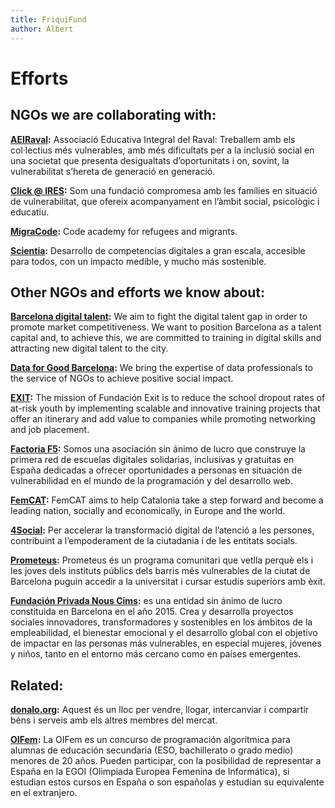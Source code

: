 ```yaml
---
title: FriquiFund
author: Albert
---
```



# Efforts


## NGOs we are collaborating with:

**[AEIRaval](https://www.aeiraval.org/):** Associació Educativa Integral del Raval: Treballem amb els col·lectius més vulnerables, amb més dificultats per a la inclusió social en una societat que presenta desigualtats d’oportunitats i on, sovint, la vulnerabilitat s’hereta de generació en generació.

**[Click @ IRES](https://www.fundacioires.org/ca/que-fem/ecosistema-de-projectes/projecte-click/):** Som una fundació compromesa amb les famílies en situació de vulnerabilitat, que ofereix acompanyament en l’àmbit social, psicològic i educatiu.

**[MigraCode](https://migracode.openculturalcenter.org/):** Code academy for refugees and migrants.

**[Scientia](https://www.scientia.es/fundacion-scientia):**  Desarrollo de competencias digitales a gran escala, accesible para todos, con un impacto medible,  y mucho más sostenible.

## Other NGOs and efforts we know about:

**[Barcelona digital talent](https://barcelonadigitaltalent.com/en/):** We aim to fight the digital talent gap in order to promote market competitiveness. We want to position Barcelona as a talent capital and, to achieve this, we are committed to training in digital skills and attracting new digital talent to the city.

**[Data for Good Barcelona](https://twitter.com/DataForGoodBCN):** We bring the expertise of data professionals to the service of NGOs to achieve positive social impact.

**[EXIT](https://fundacionexit.org/?lang=en):** The mission of Fundación Exit is to reduce the school dropout rates of at-risk youth by implementing scalable and innovative training projects that offer an itinerary and add value to companies while promoting networking and job placement.

**[Factoria F5](https://factoriaf5.org/):** Somos una asociación sin ánimo de lucro que construye la primera red de escuelas digitales solidarias, inclusivas y gratuitas en España dedicadas a ofrecer oportunidades a personas en situación de vulnerabilidad en el mundo de la programación y del desarrollo web.

**[FemCAT](https://www.femcat.cat/):** FemCAT aims to help Catalonia take a step forward and become a leading nation, socially and economically, in Europe and the world.

**[4Social](https://www.m4social.org/ca):** Per accelerar la transformació digital de l’atenció a les persones, contribuint a l’empoderament de la ciutadania i de les entitats socials.

**[Prometeus](https://afev.cat/projectes/prometeus/):** Prometeus és un programa comunitari que vetlla perquè els i les joves dels instituts públics dels barris més vulnerables de la ciutat de Barcelona puguin accedir a la universitat i cursar estudis superiors amb èxit.

**[Fundación Privada Nous Cims](https://www.nouscims.com/quienes-somos/sobre-nous-cims/):** es una entidad sin ánimo de lucro constituida en Barcelona en el año 2015. Crea y desarrolla proyectos sociales innovadores, transformadores y sostenibles en los ámbitos de la empleabilidad, el bienestar emocional y el desarrollo global con el objetivo de impactar en las personas más vulnerables, en especial mujeres, jóvenes y niños, tanto en el entorno más cercano como en países emergentes.

## Related:

**[donalo.org](http://donalo.org/):** Aquest és un lloc per vendre, llogar, intercanviar i compartir béns i serveis amb els altres membres del mercat.

**[OIFem](https://oifem.es/):** La OIFem es un concurso de programación algorítmica para alumnas de educación secundaria (ESO, bachillerato o grado medio) menores de 20 años. Pueden participar, con la posibilidad de representar a España en la EGOI (Olimpiada Europea Femenina de Informática), si estudian estos cursos en España o son españolas y estudian su equivalente en el extranjero.

